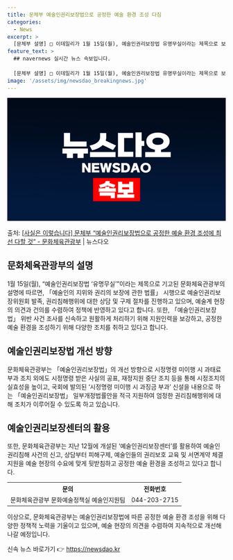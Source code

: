 ```yaml
---
title: 문체부 예술인권리보장법으로 공정한 예술 환경 조성 다짐
categories:
  - News
excerpt: >
  [문체부 설명] □ 이데일리가 1월 15일(월), 예술인권리보장법 유명무실이라는 제목으로 보도한 기고문과 관…
feature_text: >
  ## navernews 실시간 뉴스 속보입니다.

  [문체부 설명] □ 이데일리가 1월 15일(월), 예술인권리보장법 유명무실이라는 제목으로 보도한 기고문과 관…
image: '/assets/img/newsdao_breakingnews.jpg'
---
```


![뉴스다오 속보](/assets/img/newsdao_breakingnews.jpg)

<p>출처: <a href="https://newsdao.kr/3011" rel="dofollow">[사실은 이렇습니다] 문체부 “예술인권리보장법으로 공정한 예술 환경 조성에 최선 다할 것” - 문화체육관광부</a> | 뉴스다오</p>

<h2 data-ke-size="size26">문화체육관광부의 설명</h2>
<p data-ke-size="size16">1월 15일(월), “예술인권리보장법 ‘유명무실’”이라는 제목으로 기고된 문화체육관광부의 설명에 따르면, 「예술인의 지위와 권리의 보장에 관한 법률」 시행으로 예술인권리보장위원회 발족, 권리침해행위에 대한 상담 및 구제 절차를 진행하고 있으며, 예술계 현장의 의견과 건의를 수렴하여 정책에 반영하고 있다고 합니다. 또한, 「예술인권리보장법」 위반 사건 조사를 신속하고 원활하게 처리하기 위해 지원인력을 보강하고, 공정한 예술 환경을 조성하기 위해 다양한 조치를 취하고 있다고 합니다.</p>

<h2 data-ke-size="size26">예술인권리보장법 개선 방향</h2>
<p data-ke-size="size16">문화체육관광부는 「예술인권리보장법」의 개선 방향으로 시정명령 미이행 시 과태료 부과 조치 외에도 시정명령 받은 사실의 공표, 재정지원 중단 조치 등을 통해 시정조치의 실효성을 높이고, 국회에 발의된 ‘시정명령 미이행 시 과징금 부과’ 신설을 내용으로 하는 「예술인권리보장법」 일부개정법률안을 적극 지원하여 엄정한 권리침해행위에 대해 조치가 이루어질 수 있도록 하고 있습니다.</p>

<h2 data-ke-size="size26">예술인권리보장센터의 활용</h2>
<p data-ke-size="size16">또한, 문화체육관광부는 지난 12월에 개설된 ‘예술인권리보장센터’를 활용하여 예술인 권리침해 사건의 신고, 상담부터 피해구제, 예술인들의 권리보호 교육 및 서면계약 체결 지원을 예술 현장의 수요에 맞게 뒷받침하고 공정한 예술 환경을 조성하고 있다고 합니다.</p>

<table>
	<tr>
		<th>문의</th>
		<th>전화번호</th>
	</tr>
	<tr>
		<td style="text-align: center;">문화체육관광부 문화예술정책실 예술인지원팀</td>
		<td style="text-align: center;">044-203-2715</td>
	</tr>
</table>

<p data-ke-size="size16">이상으로, 문화체육관광부는 예술인권리보장법에 따른 공정한 예술 환경 조성을 위해 다양한 정책적 노력을 기울이고 있으며, 예술 현장의 의견을 수렴하여 지속적으로 개선해 나갈 예정입니다.</p> 

신속 뉴스 바로가기 👉 <a href="https://newsdao.kr" rel="dofollow">https://newsdao.kr</a>


